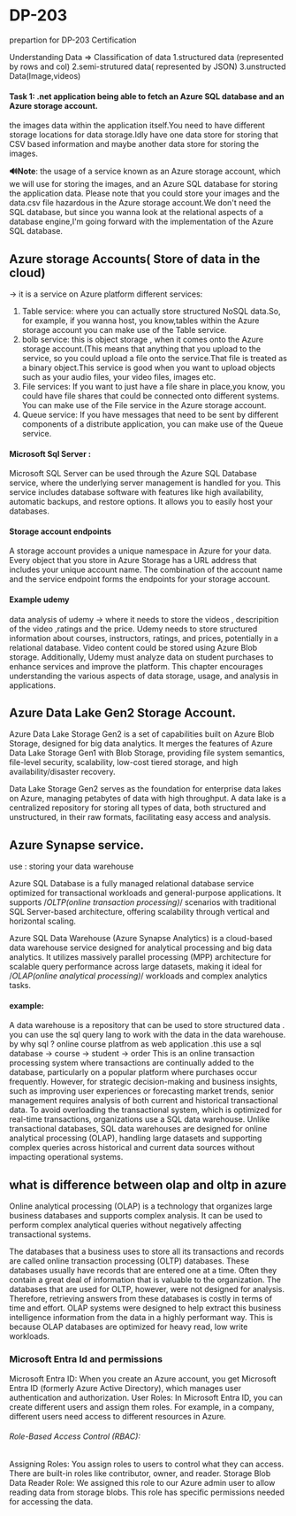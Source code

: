 # DP-203
prepartion for DP-203 Certification


Understanding Data
=> Classification of data 
1.structured data (represented by rows and col)
2.semi-strutured data( represented by JSON)
3.unstructed Data(Image,videos)

#### Task 1: .net application being able to fetch an Azure SQL database and an Azure storage account.
the images data within the application itself.You need to have different storage locations
for data storage.Idly have one data store for storing that CSV based information and maybe another data store for storing the images.

 
 **🔊Note**: the usage of a service known as an Azure storage account, which we will use for storing the images, and an Azure SQL database for storing the application data.
Please note that you could store your images and the data.csv file hazardous in the Azure storage account.We don't need the SQL database, but since you wanna look at the relational aspects of a database engine,I'm going forward with the implementation
of the Azure SQL database.

## Azure storage Accounts( Store of data in the cloud) 
-> it is a service on Azure platform
different services: 
  1. Table service: where you can actually store structured NoSQL data.So, for example, if you wanna host, you know,tables within the Azure storage account you can make use of the Table service.
  2. bolb service: this is object storage , when it comes onto the Azure storage account.(This means that anything that you upload to the service,
  so you could upload a file onto the service.That file is treated as a binary object.This service is good when you want to upload objects such as your audio files, your video files, images etc.
  3. File services: If you want to just have a file share in place,you know, you could have file shares that could be connected onto different systems. You can make use of the File service in the Azure storage account.
  4. Queue service: If you have messages that need to be sent by different components of a distribute application, you can make use of the Queue service.
     
#### Microsoft Sql Server :
Microsoft SQL Server can be used through the Azure SQL Database service, where the underlying server management is handled for you. This service includes database software with features like high availability, automatic backups, and restore options. It allows you to easily host your databases.


#### Storage account endpoints
A storage account provides a unique namespace in Azure for your data. Every object that you store in Azure Storage has a URL address that includes your unique account name. The combination of the account name and the service endpoint forms the endpoints for your storage account.

#### Example udemy 
data analysis of udemy -> where it needs to store the videos , descripition of the video ,ratings and the price.
Udemy needs to store structured information about courses, instructors, ratings, and prices, potentially in a relational database. Video content could be stored using Azure Blob storage. Additionally, Udemy must analyze data on student purchases to enhance services and improve the platform. This chapter encourages understanding the various aspects of data storage, usage, and analysis in applications.

## Azure Data Lake Gen2 Storage Account.
Azure Data Lake Storage Gen2 is a set of capabilities built on Azure Blob Storage, designed for big data analytics. It merges the features of Azure Data Lake Storage Gen1 with Blob Storage, providing file system semantics, file-level security, scalability, low-cost tiered storage, and high availability/disaster recovery.

Data Lake Storage Gen2 serves as the foundation for enterprise data lakes on Azure, managing petabytes of data with high throughput. A data lake is a centralized repository for storing all types of data, both structured and unstructured, in their raw formats, facilitating easy access and analysis.

## Azure Synapse service.
use : storing your data warehouse 

Azure SQL Database is a fully managed relational database service optimized for transactional workloads and general-purpose applications. It supports /*OLTP(online transaction processing)*/ scenarios with traditional SQL Server-based architecture, offering scalability through vertical and horizontal scaling. 

Azure SQL Data Warehouse (Azure Synapse Analytics) is a cloud-based data warehouse service designed for analytical processing and big data analytics. It utilizes massively parallel processing (MPP) architecture for scalable query performance across large datasets, making it ideal for /*OLAP(online analytical processing)*/  workloads and complex analytics tasks.
#### example: 
A data warehouse is a repository that can be used to store structured data .
you can use the sql query lang to work with the data in the data warehouse. by why sql ? 
online course platfrom as web application .this use a sql database
-> course
-> student 
-> order 
This is an online transaction processing system where transactions are continually added to the database, particularly on a popular platform where purchases occur frequently. However, for strategic decision-making and business insights, such as improving user experiences or forecasting market trends, senior management requires analysis of both current and historical transactional data. To avoid overloading the transactional system, which is optimized for real-time transactions, organizations use a SQL data warehouse. Unlike transactional databases, SQL data warehouses are designed for online analytical processing (OLAP), handling large datasets and supporting complex queries across historical and current data sources without impacting operational systems.


## what is difference between olap and oltp in azure

Online analytical processing (OLAP) is a technology that organizes large business databases and supports complex analysis. It can be used to perform complex analytical queries without negatively affecting transactional systems.

The databases that a business uses to store all its transactions and records are called online transaction processing (OLTP) databases. These databases usually have records that are entered one at a time. Often they contain a great deal of information that is valuable to the organization. The databases that are used for OLTP, however, were not designed for analysis. Therefore, retrieving answers from these databases is costly in terms of time and effort. OLAP systems were designed to help extract this business intelligence information from the data in a highly performant way. This is because OLAP databases are optimized for heavy read, low write workloads.

### Microsoft Entra Id and permissions

Microsoft Entra ID: When you create an Azure account, you get Microsoft Entra ID (formerly Azure Active Directory), which manages user authentication and authorization.
User Roles: In Microsoft Entra ID, you can create different users and assign them roles. For example, in a company, different users need access to different resources in Azure.

###### Role-Based Access Control (RBAC):
Assigning Roles: You assign roles to users to control what they can access. There are built-in roles like contributor, owner, and reader.
Storage Blob Data Reader Role: We assigned this role to our Azure admin user to allow reading data from storage blobs. This role has specific permissions needed for accessing the data.



